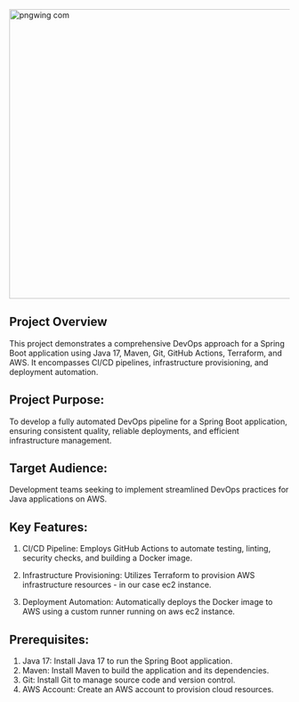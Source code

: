 <img width="520" alt="pngwing com" src="https://github.com/CatInTheBag/myapp-devops-final-project/assets/4971877/0ef78f7d-f917-481c-84fc-bda6916f4984">

 ## Project Overview

This project demonstrates a comprehensive DevOps approach for a Spring Boot application using Java 17, Maven, Git, GitHub Actions, Terraform, and AWS. It encompasses CI/CD pipelines, infrastructure provisioning, and deployment automation.

## Project Purpose:

To develop a fully automated DevOps pipeline for a Spring Boot application, ensuring consistent quality, reliable deployments, and efficient infrastructure management.

## Target Audience:

Development teams seeking to implement streamlined DevOps practices for Java applications on AWS.

## Key Features:

  1. CI/CD Pipeline: Employs GitHub Actions to automate testing, linting, security checks, and building a Docker image.

  1. Infrastructure Provisioning: Utilizes Terraform to provision AWS infrastructure resources - in our case ec2 instance.

  1. Deployment Automation: Automatically deploys the Docker image to AWS using a custom runner running on aws ec2 instance. 

## Prerequisites:

  1. Java 17: Install Java 17 to run the Spring Boot application.
  2. Maven: Install Maven to build the application and its dependencies.
  3. Git: Install Git to manage source code and version control.
  4. AWS Account: Create an AWS account to provision cloud resources.


